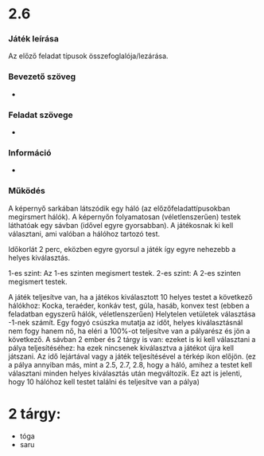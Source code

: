 # 2.6
### Játék leírása 
Az előző feladat típusok összefoglalója/lezárása.	
### Bevezető szöveg
-
### Feladat szövege
-
### Információ
-
### Működés
A képernyő sarkában látszódik egy háló (az előzőfeladattípusokban megirsmert hálók). A képernyőn folyamatosan (véletlenszerűen) testek láthatóak egy sávban (idővel egyre gyorsabban). A játékosnak ki kell választani, ami valóban a hálóhoz tartozó test. 

Időkorlát 2 perc, eközben egyre gyorsul a játék így egyre nehezebb a helyes kiválasztás.

1-es szint: Az 1-es szinten megismert testek.
2-es szint: A 2-es szinten megismert testek.

A játék teljesítve van, ha a játékos kiválasztott 10 helyes testet a következő hálókhoz: Kocka, teraéder, konkáv test, gúla, hasáb, konvex test (ebben a feladatban egyszerű hálók, véletlenszerűen)
Helytelen vetületek választása -1-nek számít.
Egy fogyó csúszka mutatja az időt, helyes kiválasztásnál nem fogy hanem nő, ha eléri a 100%-ot teljesítve van a pályarész és jön a következő.
A sávban 2 ember és 2 tárgy is van: ezeket is ki kell választani a pálya teljesítéséhez: ha ezek nincsenek kiválasztva a játékot újra kell játszani.
Az idő lejártával vagy a játék teljesítésével a térkép ikon előjön.
(ez a pálya annyiban más, mint a 2.5, 2.7, 2.8, hogy a háló, amihez a testet kell választani minden helyes kiválasztás után megváltozik. Ez azt is jelenti, hogy 10 hálóhoz kell testet találni és teljesítve van a pálya)
# 2 tárgy:
- tóga
- saru
